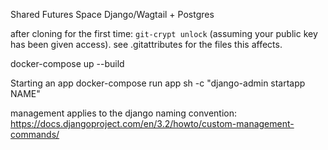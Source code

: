 Shared Futures Space
Django/Wagtail + Postgres

after cloning for the first time: `git-crypt unlock` (assuming your public key has been given access). see .gitattributes for the files this affects.

docker-compose up --build


Starting an app
docker-compose run app sh -c "django-admin startapp NAME"


management applies to the django naming convention: https://docs.djangoproject.com/en/3.2/howto/custom-management-commands/
